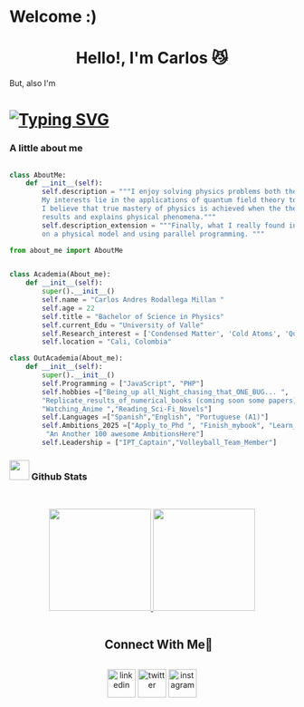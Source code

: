 # Welcome :)
<h1 align="center"><b> Hello!, I'm Carlos   😼</b></h1>
<!--  --> But, also I'm 

<h1>
<a href="https://git.io/typing-svg"><img src="https://readme-typing-svg.demolab.com?font=Times+New+Roman&pause=1000&color=F3F7EA&center=true&vCenter=true&width=435&lines=A+Physics+Student;Self-taught;An+Active+Learner%2FResearcher;Passionate+about+solving+problems" alt="Typing SVG" /></a>
<br>
    
### A little about me
```python

class AboutMe:
    def __init__(self):
        self.description = """I enjoy solving physics problems both theoretically and computationally.
        My interests lie in the applications of quantum field theory to condensed matter systems. However,
        I believe that true mastery of physics is achieved when the theory accurately predicts experimental
        results and explains physical phenomena."""
        self.description_extension = """Finally, what I really found interesting is programming huge codes
        on a physical model and using parallel programming. """

from about_me import AboutMe


class Academia(About_me):
    def __init__(self):
        super().__init__()
        self.name = "Carlos Andres Rodallega Millan "
        self.age = 22
        self.title = "Bachelor of Science in Physics"
        self.current_Edu = "University of Valle"
        self.Research_interest = ['Condensed Matter', 'Cold Atoms', 'Quantum Magnetism', 'Phase', 'etc']
        self.location = "Cali, Colombia"

class OutAcademia(About_me):
    def __init__(self):
        super().__init__()
        self.Programming = ["JavaScript", "PHP"]
        self.hobbies =["Being_up all_Night_chasing_that_ONE_BUG... ",
        "Replicate_results_of_numerical_books (coming soon some papers) ",
        "Watching_Anime ","Reading_Sci-Fi_Novels"]
        self.Languages =["Spanish","English", "Portuguese (A1)"]
        self.Ambitions_2025 =["Apply_to_Phd ", "Finish_mybook", "Learn_French",
         "An Another 100 awesome AmbitionsHere"]
        self.Leadership = ["IPT_Captain","Volleyball_Team_Member"]

```



### <img src="https://media.giphy.com/media/iY8CRBdQXODJSCERIr/giphy.gif" width="35"><b> Github Stats </b>
<br>

<p align="center">
<a href="https://github.com/Rodapics">
  <img height="180em" src="https://github-readme-stats-eight-theta.vercel.app/api?username=Rodapics&show_icons=true&theme=algolia&include_all_commits=true&count_private=true"/>
  <img height="180em" src="https://github-readme-stats-eight-theta.vercel.app/api/top-langs/?username=Rodapics&layout=compact&langs_count=6&theme=algolia"/>
</a>
</p>


<!-- Connect with me -->
<!--h2 without bottom border-->
<div id="user-content-toc">
  <ul align="center">
    <summary><h2 style="display: inline-block">Connect With Me🤝</h2></summary>
  </ul>
</div>

<!--icons and links-->
<p align="center">
<a href="https://www.linkedin.com/in/carlosrodallega/" target="blank"><img align="center" src="https://user-images.githubusercontent.com/88904952/234979284-68c11d7f-1acc-4f0c-ac78-044e1037d7b0.png" alt="linkedin" height="50" width="50" /></a>
<a href="https://twitter.com/1010nishant" target="blank"><img align="center" src="https://user-images.githubusercontent.com/88904952/234980676-61bfb021-ecc8-48f7-88e6-34c1b06c4a58.png" alt="twitter" height="50" width="50" /></a> 
<a href="https://www.instagram.com/rodapics07/" target="blank"><img align="center" src="https://user-images.githubusercontent.com/88904952/234981169-2dd1e58f-4b7e-468c-8213-034ba62156c3.png" alt="instagram" height="50" width="50" /></a>
  
</p>
